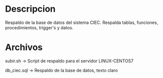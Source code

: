 # Descripcion

Respaldo de la base de datos del sistema CIEC. Respalda tablas, funciones, procedimientos, trigger's y datos.

# Archivos

subir.sh -> Script de respaldo para el servidor LINUX-CENTOS7

db_ciec.sql -> Respaldo de la base de datos, texto claro
